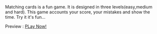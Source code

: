 Matching cards is a fun game. It is designed in three levels(easy,medium and hard). This game accounts your score, your mistakes and show the time. Try it it's fun...

 Preview : <a href="https://mahshidnabati.github.io/MatchCards/">PLay Now!</a>

